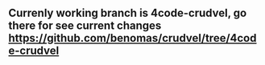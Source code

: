 ## Currenly working branch is 4code-crudvel, go there for see current changes https://github.com/benomas/crudvel/tree/4code-crudvel
